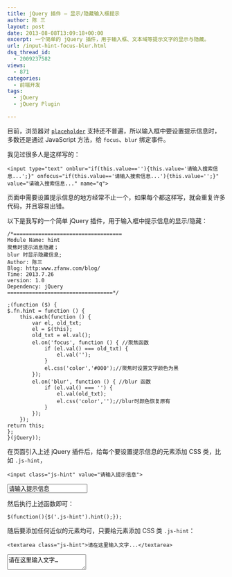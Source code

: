 ```yaml
---
title: jQuery 插件 – 显示/隐藏输入框提示
author: 陈 三
layout: post
date: 2013-08-08T13:09:18+00:00
excerpt: 一个简单的 jQuery 插件，用于输入框、文本域等提示文字的显示与隐藏。
url: /input-hint-focus-blur.html
dsq_thread_id:
  - 2009237582
views:
  - 871
categories:
  - 前端开发
tags:
  - jQuery
  - jQuery Plugin

---
```

目前，浏览器对 [`placeholder`][1] 支持还不普遍，所以输入框中要设置提示信息时，多数还是通过 JavaScript 方法，给 `focus`、`blur` 绑定事件。

我见过很多人是这样写的：

    <input type="text" onblur="if(this.value==''){this.value='请输入搜索信息...';}" onfocus="if(this.value=='请输入搜索信息...'){this.value='';}" value="请输入搜索信息..." name="q">
    

页面中需要设置提示信息的地方经常不止一个，如果每个都这样写，就会重复许多代码，并且容易出错。

以下是我写的一个简单 jQuery 插件，用于输入框中提示信息的显示/隐藏：

    /*===================================
    Module Name: hint
    聚焦时提示消息隐藏；
    blur 时显示隐藏信息;
    Author: 陈三
    Blog: http:www.zfanw.com/blog/
    Time: 2013.7.26
    version: 1.0
    Dependency: jQuery
    ==================================*/
    
    ;(function ($) {
    $.fn.hint = function () {
        this.each(function () {
            var el, old_txt;
            el = $(this);
            old_txt = el.val();
            el.on('focus', function () { //聚焦函数
                if (el.val() === old_txt) {
                    el.val('');
                }
                el.css('color','#000');//聚焦时设置文字颜色为黑
            });
            el.on('blur', function () { //blur 函数
                if (el.val() === '') {
                    el.val(old_txt);
                    el.css('color','');//blur时颜色恢复原有
                }
            });
        });
    return this;
    };
    }(jQuery));
    

在页面引入上述 jQuery 插件后，给每个要设置提示信息的元素添加 CSS 类，比如 `.js-hint`，

    <input class="js-hint" value="请输入提示信息">
    

<input class="js-hint" value="请输入提示信息" />

然后执行上述函数即可：

    $(function(){$('.js-hint').hint();});
    

随后要添加任何近似的元素均可，只要给元素添加 CSS 类 `.js-hint`：

    <textarea class="js-hint">请在这里输入文字...</textarea>
    

<textarea class="js-hint">请在这里输入文字&#8230;</textarea>

 [1]: http://www.w3.org/html/wg/drafts/html/master/forms.html#the-placeholder-attribute